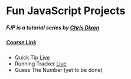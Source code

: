 # Fun JavaScript Projects

##### FJP is a tutorial series by [Chris Dixon](https://twitter.com/chrisdixon161)

##### [Course Link](https://fun-javascript-projects.com/)



* Quick Tip [Live](https://codepen.io/TutulDevs/full/yLONyxd) 
* Running Tracker [Live](https://codepen.io/TutulDevs/full/GRZprWV)
* Guess The Number (yet to be done)